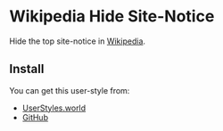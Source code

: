# Wikipedia Hide Site-Notice

Hide the top site-notice in [Wikipedia](https://www.wikipedia.org/).

## Install

You can get this user-style from:

- [UserStyles.world](https://userstyles.world/style/14467)
- [GitHub](https://github.com/rod24574575/monorepo/tree/main/packages/wikipedia-hide-site-notice)
